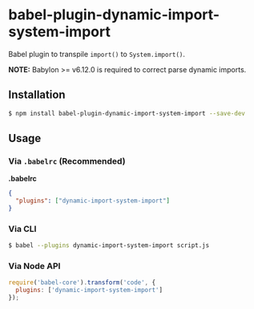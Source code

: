 # babel-plugin-dynamic-import-system-import

Babel plugin to transpile `import()` to `System.import()`.

**NOTE:** Babylon >= v6.12.0 is required to correct parse dynamic imports.

## Installation

```sh
$ npm install babel-plugin-dynamic-import-system-import --save-dev
```

## Usage

### Via `.babelrc` (Recommended)

**.babelrc**

```json
{
  "plugins": ["dynamic-import-system-import"]
}
```

### Via CLI

```sh
$ babel --plugins dynamic-import-system-import script.js
```

### Via Node API

```javascript
require('babel-core').transform('code', {
  plugins: ['dynamic-import-system-import']
});
```
